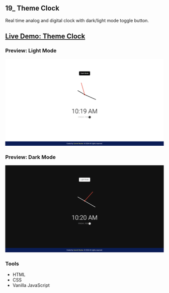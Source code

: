 ## 19_ Theme Clock

Real time analog and digital clock with dark/light mode toggle button.

## [Live Demo: Theme Clock](https://19-theme-clock-gdbecker.netlify.app/)

### Preview: Light Mode

!["HomePage"](./HomePage-LightMode.png)

### Preview: Dark Mode

!["HomePage"](./HomePage-DarkMode.png)

### Tools
- HTML
- CSS
- Vanilla JavaScript